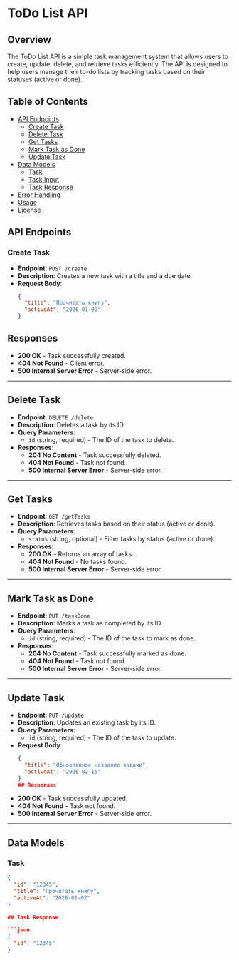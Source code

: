# ToDo List API

## Overview

The ToDo List API is a simple task management system that allows users to create, update, delete, and retrieve tasks efficiently. The API is designed to help users manage their to-do lists by tracking tasks based on their statuses (active or done).

## Table of Contents

- [API Endpoints](#api-endpoints)
  - [Create Task](#create-task)
  - [Delete Task](#delete-task)
  - [Get Tasks](#get-tasks)
  - [Mark Task as Done](#mark-task-as-done)
  - [Update Task](#update-task)
- [Data Models](#data-models)
  - [Task](#task)
  - [Task Input](#task-input)
  - [Task Response](#task-response)
- [Error Handling](#error-handling)
- [Usage](#usage)
- [License](#license)

## API Endpoints

### Create Task

- **Endpoint**: `POST /create`
- **Description**: Creates a new task with a title and a due date.
- **Request Body**:
  ```json
  {
    "title": "Прочитать книгу",
    "activeAt": "2026-01-02"
  }

## Responses

- **200 OK** - Task successfully created.
- **404 Not Found** - Client error.
- **500 Internal Server Error** - Server-side error.

---

## Delete Task

- **Endpoint**: `DELETE /delete`
- **Description**: Deletes a task by its ID.
- **Query Parameters**:
  - `id` (string, required) - The ID of the task to delete.
- **Responses**:
  - **204 No Content** - Task successfully deleted.
  - **404 Not Found** - Task not found.
  - **500 Internal Server Error** - Server-side error.

---

## Get Tasks

- **Endpoint**: `GET /getTasks`
- **Description**: Retrieves tasks based on their status (active or done).
- **Query Parameters**:
  - `status` (string, optional) - Filter tasks by status (active or done).
- **Responses**:
  - **200 OK** - Returns an array of tasks.
  - **404 Not Found** - No tasks found.
  - **500 Internal Server Error** - Server-side error.

---

## Mark Task as Done

- **Endpoint**: `PUT /taskDone`
- **Description**: Marks a task as completed by its ID.
- **Query Parameters**:
  - `id` (string, required) - The ID of the task to mark as done.
- **Responses**:
  - **204 No Content** - Task successfully marked as done.
  - **404 Not Found** - Task not found.
  - **500 Internal Server Error** - Server-side error.

---

## Update Task

- **Endpoint**: `PUT /update`
- **Description**: Updates an existing task by its ID.
- **Query Parameters**:
  - `id` (string, required) - The ID of the task to update.
- **Request Body**:
  ```json
  {
    "title": "Обновленное название задачи",
    "activeAt": "2026-02-15"
  }
  ## Responses

- **200 OK** - Task successfully updated.
- **404 Not Found** - Task not found.
- **500 Internal Server Error** - Server-side error.

---

## Data Models

### Task

```json
{
  "id": "12345",
  "title": "Прочитать книгу",
  "activeAt": "2026-01-02"
}

## Task Response

```json
{
  "id": "12345"
}

